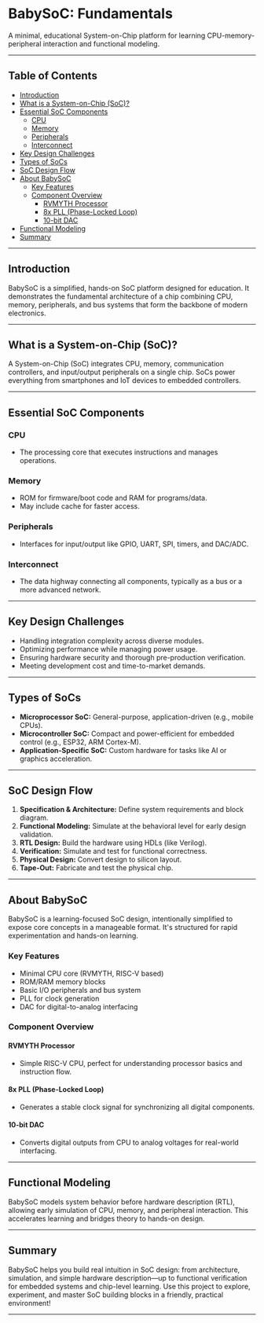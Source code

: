 # BabySoC: Fundamentals

A minimal, educational System-on-Chip platform for learning CPU-memory-peripheral interaction and functional modeling.

---

## Table of Contents

- [Introduction](#introduction)
- [What is a System-on-Chip (SoC)?](#what-is-a-system-on-chip-soc)
- [Essential SoC Components](#essential-soc-components)
  - [CPU](#cpu)
  - [Memory](#memory)
  - [Peripherals](#peripherals)
  - [Interconnect](#interconnect)
- [Key Design Challenges](#key-design-challenges)
- [Types of SoCs](#types-of-socs)
- [SoC Design Flow](#soc-design-flow)
- [About BabySoC](#about-babysoc)
  - [Key Features](#key-features)
  - [Component Overview](#component-overview)
    - [RVMYTH Processor](#rvmyth-processor)
    - [8x PLL (Phase-Locked Loop)](#8x-pll-phase-locked-loop)
    - [10-bit DAC](#10-bit-dac)
- [Functional Modeling](#functional-modeling)
- [Summary](#summary)

---

## Introduction

BabySoC is a simplified, hands-on SoC platform designed for education. It demonstrates the fundamental architecture of a chip combining CPU, memory, peripherals, and bus systems that form the backbone of modern electronics.

---

## What is a System-on-Chip (SoC)?

A System-on-Chip (SoC) integrates CPU, memory, communication controllers, and input/output peripherals on a single chip. SoCs power everything from smartphones and IoT devices to embedded controllers.

---

## Essential SoC Components

### CPU

- The processing core that executes instructions and manages operations.

### Memory

- ROM for firmware/boot code and RAM for programs/data.
- May include cache for faster access.

### Peripherals

- Interfaces for input/output like GPIO, UART, SPI, timers, and DAC/ADC.

### Interconnect

- The data highway connecting all components, typically as a bus or a more advanced network.

---

## Key Design Challenges

- Handling integration complexity across diverse modules.
- Optimizing performance while managing power usage.
- Ensuring hardware security and thorough pre-production verification.
- Meeting development cost and time-to-market demands.

---

## Types of SoCs

- **Microprocessor SoC:** General-purpose, application-driven (e.g., mobile CPUs).
- **Microcontroller SoC:** Compact and power-efficient for embedded control (e.g., ESP32, ARM Cortex-M).
- **Application-Specific SoC:** Custom hardware for tasks like AI or graphics acceleration.

---

## SoC Design Flow

1. **Specification & Architecture:** Define system requirements and block diagram.
2. **Functional Modeling:** Simulate at the behavioral level for early design validation.
3. **RTL Design:** Build the hardware using HDLs (like Verilog).
4. **Verification:** Simulate and test for functional correctness.
5. **Physical Design:** Convert design to silicon layout.
6. **Tape-Out:** Fabricate and test the physical chip.

---

## About BabySoC

BabySoC is a learning-focused SoC design, intentionally simplified to expose core concepts in a manageable format. It's structured for rapid experimentation and hands-on learning.

### Key Features

- Minimal CPU core (RVMYTH, RISC-V based)
- ROM/RAM memory blocks
- Basic I/O peripherals and bus system
- PLL for clock generation
- DAC for digital-to-analog interfacing

### Component Overview

#### RVMYTH Processor

- Simple RISC-V CPU, perfect for understanding processor basics and instruction flow.

#### 8x PLL (Phase-Locked Loop)

- Generates a stable clock signal for synchronizing all digital components.

#### 10-bit DAC

- Converts digital outputs from CPU to analog voltages for real-world interfacing.

---

## Functional Modeling

BabySoC models system behavior before hardware description (RTL), allowing early simulation of CPU, memory, and peripheral interaction. This accelerates learning and bridges theory to hands-on design.

---

## Summary

BabySoC helps you build real intuition in SoC design: from architecture, simulation, and simple hardware description—up to functional verification for embedded systems and chip-level learning. Use this project to explore, experiment, and master SoC building blocks in a friendly, practical environment!

---


